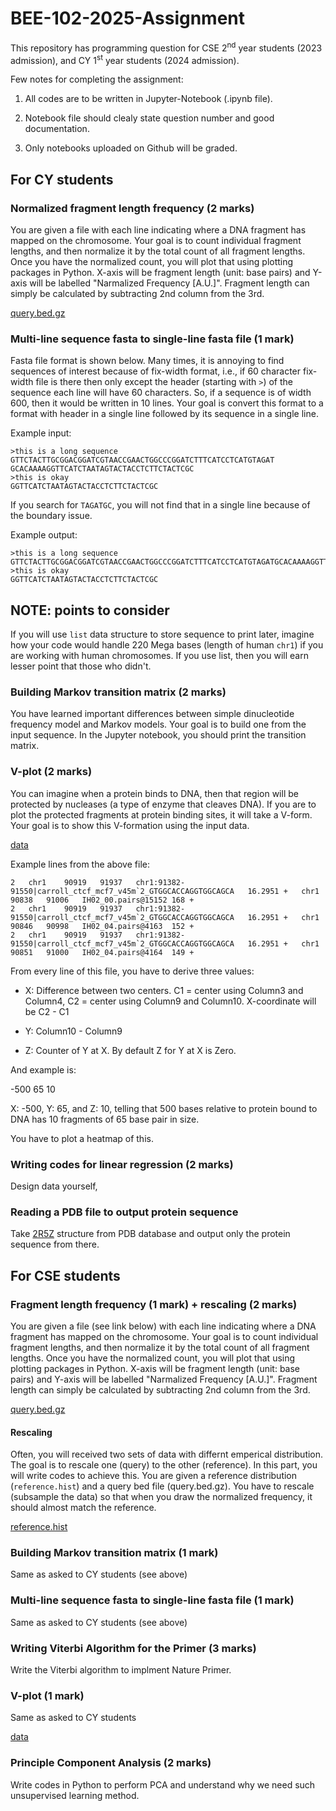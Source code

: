 # BEE-102-2025-Assignment

This repository has programming question for CSE 2<sup>nd</sup> year students
(2023 admission), and CY 1<sup>st</sup> year students (2024 admission).

Few notes for completing the assignment:

1. All codes are to be written in Jupyter-Notebook (.ipynb file). 

2. Notebook file should clealy state question number and good documentation. 

3. Only notebooks uploaded on Github will be graded. 


## For CY students

### Normalized fragment length frequency (2 marks)

You are given a file with each line indicating where a DNA fragment has mapped
on the chromosome. Your goal is to count individual fragment lengths, and then
normalize it by the total count of all fragment lengths. Once you have the
normalized count, you will plot that using plotting packages in Python. X-axis
will be fragment length (unit: base pairs) and Y-axis will be labelled
"Narmalized Frequency [A.U.]". Fragment length can simply be calculated by
subtracting 2nd column from the 3rd.

[query.bed.gz](https://figshare.com/ndownloader/files/53306780?private_link=727f8d920a1b8415f09a) 

### Multi-line sequence fasta to single-line fasta file (1 mark)

Fasta file format is shown below. Many times, it is annoying to find sequences
of interest because of fix-width format, i.e., if 60 character fix-width file
is there then only except the header (starting with `>`) of the sequence each
line will have 60 characters. So, if a sequence is of width 600, then it would
be written in 10 lines. Your goal is convert this format to a format with
header in a single line followed by its sequence in a single line. 

Example input:

```
>this is a long sequence
GTTCTACTTGCGGACGGATCGTAACCGAACTGGCCCGGATCTTTCATCCTCATGTAGAT
GCACAAAAGGTTCATCTAATAGTACTACCTCTTCTACTCGC
>this is okay
GGTTCATCTAATAGTACTACCTCTTCTACTCGC 

```

If you search for `TAGATGC`, you will not find that in a single line because of
the boundary issue. 

Example output: 

```
>this is a long sequence
GTTCTACTTGCGGACGGATCGTAACCGAACTGGCCCGGATCTTTCATCCTCATGTAGATGCACAAAAGGTTCATCTAATAGTACTACCTCTTCTACTCGC
>this is okay
GGTTCATCTAATAGTACTACCTCTTCTACTCGC 

```

NOTE: points to consider
-----
If you will use `list` data structure to store sequence to print later, imagine
how your code would handle 220 Mega bases (length of human `chr1`) if you are
working with human chromosomes. If you use list, then you will earn lesser
point that those who didn't.


### Building Markov transition matrix (2 marks)

You have learned important differences between simple dinucleotide frequency
model and Markov models. Your goal is to build one from the input sequence. In
the Jupyter notebook, you should print the transition matrix. 


### V-plot (2 marks)

You can imagine when a protein binds to DNA, then that region will be protected
by nucleases (a type of enzyme that cleaves DNA). If you are to plot the
protected fragments at protein binding sites, it will take a V-form. Your goal
is to show this V-formation using the input data. 

[data](https://figshare.com/ndownloader/files/49307590)

Example lines from the above file: 

```
2	chr1	90919	91937	chr1:91382-91550|carroll_ctcf_mcf7_v45m`2_GTGGCACCAGGTGGCAGCA	16.2951	+	chr1	90838	91006	IH02_00.pairs@15152	168	+
2	chr1	90919	91937	chr1:91382-91550|carroll_ctcf_mcf7_v45m`2_GTGGCACCAGGTGGCAGCA	16.2951	+	chr1	90846	90998	IH02_04.pairs@4163	152	+
2	chr1	90919	91937	chr1:91382-91550|carroll_ctcf_mcf7_v45m`2_GTGGCACCAGGTGGCAGCA	16.2951	+	chr1	90851	91000	IH02_04.pairs@4164	149	+
```

From every line of this file, you have to derive three values:

- X: Difference between two centers. C1 = center using Column3 and Column4, C2 = center using Column9 and Column10. X-coordinate will be C2 - C1 

- Y: Column10 - Column9 

- Z: Counter of Y at X. By default Z for Y at X is Zero. 

And example is:

-500 65 10

X: -500, Y: 65, and Z: 10, telling that 500 bases relative to protein bound to DNA has 10 fragments of 65 base pair in size.

You have to plot a heatmap of this.  

### Writing codes for linear regression (2 marks)

Design data yourself, 

### Reading a PDB file to output protein sequence

Take [2R5Z](https://files.rcsb.org/download/2R5Z.pdb) structure from PDB database and output only the protein sequence from there.

## For CSE students

### Fragment length frequency (1 mark) + rescaling (2 marks) 

You are given a file (see link below) with each line indicating where a DNA fragment has mapped
on the chromosome. Your goal is to count individual fragment lengths, and then
normalize it by the total count of all fragment lengths. Once you have the
normalized count, you will plot that using plotting packages in Python. X-axis
will be fragment length (unit: base pairs) and Y-axis will be labelled
"Narmalized Frequency [A.U.]". Fragment length can simply be calculated by
subtracting 2nd column from the 3rd.

[query.bed.gz](https://figshare.com/ndownloader/files/53306780?private_link=727f8d920a1b8415f09a) 

#### Rescaling

Often, you will received two sets of data with differnt emperical distribution.
The goal is to rescale one (query) to the other (reference). In this part, you
will write codes to achieve this. You are given a reference distribution
(`reference.hist`) and a query bed file (query.bed.gz). You have to rescale
(subsample the data) so that when you draw the normalized frequency, it should
almost match the reference. 

[reference.hist](https://figshare.com/ndownloader/files/53306810?private_link=727f8d920a1b8415f09a)

### Building Markov transition matrix (1 mark)

Same as asked to CY students (see above)

### Multi-line sequence fasta to single-line fasta file (1 mark)

Same as asked to CY students (see above)

### Writing Viterbi Algorithm for the Primer (3 marks) 

Write the Viterbi algorithm to implment Nature Primer.

### V-plot (1 mark)

Same as asked to CY students 

[data](https://figshare.com/ndownloader/files/49307590)

### Principle Component Analysis (2 marks)

Write codes in Python to perform PCA and understand why we need such
unsupervised learning method. 
